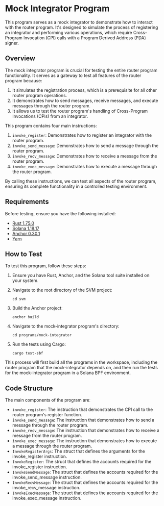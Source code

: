 # Mock Integrator Program

This program serves as a mock integrator to demonstrate how to interact with the router program. It's designed to simulate the process of registering an integrator and performing various operations, which require Cross-Program Invocation (CPI) calls with a Program Derived Address (PDA) signer.

## Overview

The mock integrator program is crucial for testing the entire router program functionality. It serves as a gateway to test all features of the router program because:

1. It simulates the registration process, which is a prerequisite for all other router program operations.
2. It demonstrates how to send messages, receive messages, and execute messages through the router program.
3. It allows us to test the router program's handling of Cross-Program Invocations (CPIs) from an integrator.

This program contains four main instructions:

1. `invoke_register`: Demonstrates how to register an integrator with the router program.
2. `invoke_send_message`: Demonstrates how to send a message through the router program.
3. `invoke_recv_message`: Demonstrates how to receive a message from the router program.
4. `invoke_exec_message`: Demonstrates how to execute a message through the router program.

By calling these instructions, we can test all aspects of the router program, ensuring its complete functionality in a controlled testing environment.

## Requirements

Before testing, ensure you have the following installed:

- [Rust 1.75.0](https://www.rust-lang.org/tools/install)
- [Solana 1.18.17](https://solana.com/docs/intro/installation)
- [Anchor 0.30.1](https://www.anchor-lang.com/docs/installation)
- [Yarn](https://yarnpkg.com/getting-started/install)

## How to Test

To test this program, follow these steps:

1. Ensure you have Rust, Anchor, and the Solana tool suite installed on your system.

2. Navigate to the root directory of the SVM project:

   ```
   cd svm
   ```

3. Build the Anchor project:

   ```
   anchor build
   ```

4. Navigate to the mock-integrator program's directory:

   ```
   cd programs/mock-integrator
   ```

5. Run the tests using Cargo:
   ```
   cargo test-sbf
   ```

This process will first build all the programs in the workspace, including the router program that the mock-integrator depends on, and then run the tests for the mock-integrator program in a Solana BPF environment.

## Code Structure

The main components of the program are:

- `invoke_register`: The instruction that demonstrates the CPI call to the router program's register function.
- `invoke_send_message`: The instruction that demonstrates how to send a message through the router program.
- `invoke_recv_message`: The instruction that demonstrates how to receive a message from the router program.
- `invoke_exec_message`: The instruction that demonstrates how to execute a message through the router program.
- `InvokeRegisterArgs`: The struct that defines the arguments for the invoke_register instruction.
- `InvokeRegister`: The struct that defines the accounts required for the invoke_register instruction.
- `InvokeSendMessage`: The struct that defines the accounts required for the invoke_send_message instruction.
- `InvokeRecvMessage`: The struct that defines the accounts required for the invoke_recv_message instruction.
- `InvokeExecMessage`: The struct that defines the accounts required for the invoke_exec_message instruction.
